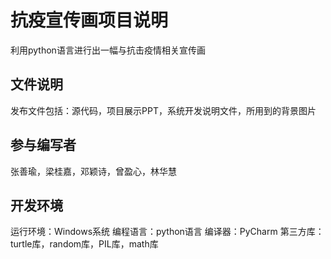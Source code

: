 抗疫宣传画项目说明
=
利用python语言进行出一幅与抗击疫情相关宣传画

文件说明
--
发布文件包括：源代码，项目展示PPT，系统开发说明文件，所用到的背景图片

参与编写者
--
张善瑜，梁桂嘉，邓颖诗，曾盈心，林华慧

开发环境
--
运行环境：Windows系统
编程语言：python语言
编译器：PyCharm
第三方库：turtle库，random库，PIL库，math库
